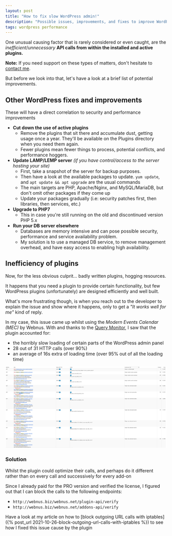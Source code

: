```yaml
---
layout: post
title: "How to fix slow WordPress admin!"
description: "Possible issues, improvements, and fixes to improve WordPress admin performance"
tags: wordpress performance
---
```


One unusual causing factor that is rarely considered or even caught, are the 
*inefficient*/*unnecessary* **API calls from within the installed and active plugins.**

**Note:** If you need support on these types of matters, don't hesitate to [contact me](/contact).

But before we look into that, let's have a look at a brief list of potential improvements.

## Other WordPress fixes and improvements
These will have a direct correlation to security and performance improvements

* **Cut down the use of active plugins**
    * Remove the plugins that sit there and accumulate dust, getting usage once a year.
    They'll be available on the Plugins directory when you need them again.
    * Fewer plugins mean fewer things to process, potential conflicts, and performance hoggers.
* **Update LAMP/LEMP server** *(if you have control/access to the server hosting your site)*
    * First, take a snapshot of the server for backup purposes.
    * Then have a look at the available packages to update. `yum update`, and `apt update && apt upgrade` are the usual commands
    * The main targets are PHP, Apache/Nginx, and MySQL/MariaDB, but don't omit other packages if they come up
    * Update your packages gradually (i.e: security patches first, then libraries, then services, etc.)
* **Upgrade to PHP7**
    * This in case you're still running on the old and discontinued version PHP 5.x
* **Run your DB server elsewhere**
    * Databases are memory intensive and can pose possible security, performance and service availability problem.
    * My solution is to use a managed DB service, to remove management overhead, and have
    easy access to enabling high availability.

## Inefficiency of plugins
Now, for the less obvious culprit... badly written plugins, hogging resources.

It happens that you need a plugin to provide certain functionality, but few WordPress plugins (unfortunately)
are designed efficiently and well built.

What's more frustrating though, is when you reach out to the developer to explain the issue and show where it happens,
only to get a *"It works well for me"* kind of reply.

In my case, this issue came up whilst using the *Modern Events Calendar (MEC)* by Webnus.
With and thanks to the [Query Monitor](https://querymonitor.com/), I saw that the plugin accounted for:
* the horribly slow loading of certain parts of the WordPress admin panel
* 28 out of 31 HTTP calls (over 90%)
* an average of 16s extra of loading time (over 95% out of all the loading time)

![MEC HTTP Calls](/assets/images/mec-inefficiency.png "MEC HTTP Calls")

### Solution

Whilst the plugin could optimize their calls, and perhaps do it different rather than on every call and successively for every add-on

Since I already paid for the PRO version and verified the license, I figured out that I can block the calls to the following endpoints:
* `http://webnus.biz/webnus.net/plugin-api/verify`
* `http://webnus.biz/webnus.net/addons-api/verify`

Have a look at my article on how to [block outgoing URL calls with iptables]({% post_url 2021-10-26-block-outgoing-url-calls-with-iptables %}) to see how I fixed this issue cause by the plugin